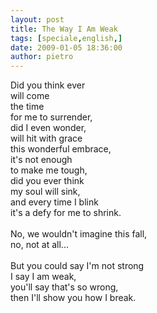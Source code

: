 ```yaml
---
layout: post
title: The Way I Am Weak
tags: [speciale,english,]
date: 2009-01-05 18:36:00
author: pietro
---
```

Did you think ever<br/>will come<br/>the time<br/>for me to surrender,<br/>did I even wonder,<br/>will hit with grace<br/>this wonderful embrace,<br/>it's not enough<br/>to make me tough,<br/>did you ever think<br/>my soul will sink,<br/>and every time I blink<br/>it's a defy for me to shrink.<br/><br/>No, we wouldn't imagine this fall,<br/>no, not at all...<br/><br/>But you could say I'm not strong<br/>I say I am weak,<br/>you'll say that's so wrong,<br/>then I'll show you how I break.
